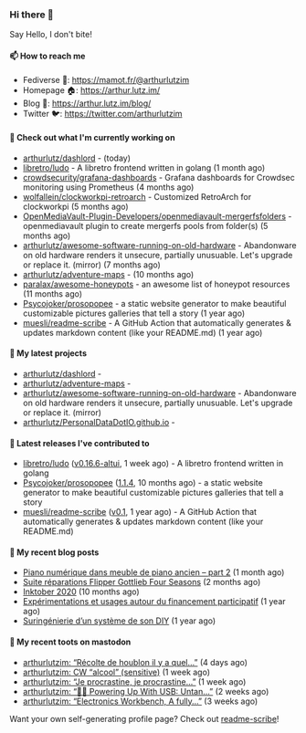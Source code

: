 ### Hi there 👋

Say Hello, I don't bite!

#### 📫 How to reach me

- Fediverse 🐘: https://mamot.fr/@arthurlutzim
- Homepage 🏠: https://arthur.lutz.im/
- Blog 📰: https://arthur.lutz.im/blog/
- Twitter 🐦: https://twitter.com/arthurlutzim

#### 👷 Check out what I'm currently working on

- [arthurlutz/dashlord](https://github.com/arthurlutz/dashlord) -  (today)
- [libretro/ludo](https://github.com/libretro/ludo) - A libretro frontend written in golang (1 month ago)
- [crowdsecurity/grafana-dashboards](https://github.com/crowdsecurity/grafana-dashboards) - Grafana dashboards for Crowdsec monitoring using Prometheus (4 months ago)
- [wolfallein/clockworkpi-retroarch](https://github.com/wolfallein/clockworkpi-retroarch) - Customized RetroArch for clockworkpi (5 months ago)
- [OpenMediaVault-Plugin-Developers/openmediavault-mergerfsfolders](https://github.com/OpenMediaVault-Plugin-Developers/openmediavault-mergerfsfolders) - openmediavault plugin to create mergerfs pools from folder(s) (5 months ago)
- [arthurlutz/awesome-software-running-on-old-hardware](https://github.com/arthurlutz/awesome-software-running-on-old-hardware) - Abandonware on old hardware renders it unsecure, partially unusuable. Let&#39;s upgrade or replace it. (mirror) (7 months ago)
- [arthurlutz/adventure-maps](https://github.com/arthurlutz/adventure-maps) -  (10 months ago)
- [paralax/awesome-honeypots](https://github.com/paralax/awesome-honeypots) - an awesome list of honeypot resources (11 months ago)
- [Psycojoker/prosopopee](https://github.com/Psycojoker/prosopopee) - a static website generator to make beautiful customizable pictures galleries that tell a story (1 year ago)
- [muesli/readme-scribe](https://github.com/muesli/readme-scribe) - A GitHub Action that automatically generates &amp; updates markdown content (like your README.md) (1 year ago)

#### 🌱 My latest projects

- [arthurlutz/dashlord](https://github.com/arthurlutz/dashlord) - 
- [arthurlutz/adventure-maps](https://github.com/arthurlutz/adventure-maps) - 
- [arthurlutz/awesome-software-running-on-old-hardware](https://github.com/arthurlutz/awesome-software-running-on-old-hardware) - Abandonware on old hardware renders it unsecure, partially unusuable. Let&#39;s upgrade or replace it. (mirror)
- [arthurlutz/PersonalDataDotIO.github.io](https://github.com/arthurlutz/PersonalDataDotIO.github.io) - 

#### 🔭 Latest releases I've contributed to

- [libretro/ludo](https://github.com/libretro/ludo) ([v0.16.6-altui](https://github.com/libretro/ludo/releases/tag/v0.16.6-altui), 1 week ago) - A libretro frontend written in golang
- [Psycojoker/prosopopee](https://github.com/Psycojoker/prosopopee) ([1.1.4](https://github.com/Psycojoker/prosopopee/releases/tag/1.1.4), 10 months ago) - a static website generator to make beautiful customizable pictures galleries that tell a story
- [muesli/readme-scribe](https://github.com/muesli/readme-scribe) ([v0.1](https://github.com/muesli/readme-scribe/releases/tag/v0.1), 1 year ago) - A GitHub Action that automatically generates &amp; updates markdown content (like your README.md)

#### 📜 My recent blog posts

- [Piano numérique dans meuble de piano ancien – part 2](https://arthur.lutz.im/blog/2021/08/16/piano-numerique-dans-meuble-de-piano-ancien-part-2/) (1 month ago)
- [Suite réparations Flipper Gottlieb Four Seasons](https://arthur.lutz.im/blog/2021/07/19/suite-reparations-flipper-gottlieb-four-seasons/) (2 months ago)
- [Inktober 2020](https://arthur.lutz.im/blog/2020/11/09/inktober-2020/) (10 months ago)
- [Expérimentations et usages autour du financement participatif](https://arthur.lutz.im/blog/2020/09/21/experimentations-et-usages-autour-du-financement-participatif/) (1 year ago)
- [Suringénierie d’un système de son DIY](https://arthur.lutz.im/blog/2020/06/01/suringenierie-dun-systeme-de-son-diy/) (1 year ago)

#### 🐘 My recent toots on mastodon

- [arthurlutzim: “Récolte de houblon il y a quel…”](https://mamot.fr/@arthurlutzim/107013647944449722) (4 days ago)
- [arthurlutzim: CW “alcool” (sensitive)](https://mamot.fr/@arthurlutzim/106992239955145582) (1 week ago)
- [arthurlutzim: “Je procrastine, je procrastine…”](https://mamot.fr/@arthurlutzim/106963339201496682) (1 week ago)
- [arthurlutzim: “🔌🔋 Powering Up With USB: Untan…”](https://mamot.fr/@arthurlutzim/106960189133419940) (2 weeks ago)
- [arthurlutzim: “Electronics Workbench, A fully…”](https://mamot.fr/@arthurlutzim/106897351026757804) (3 weeks ago)

Want your own self-generating profile page? Check out [readme-scribe](https://github.com/muesli/readme-scribe)!
